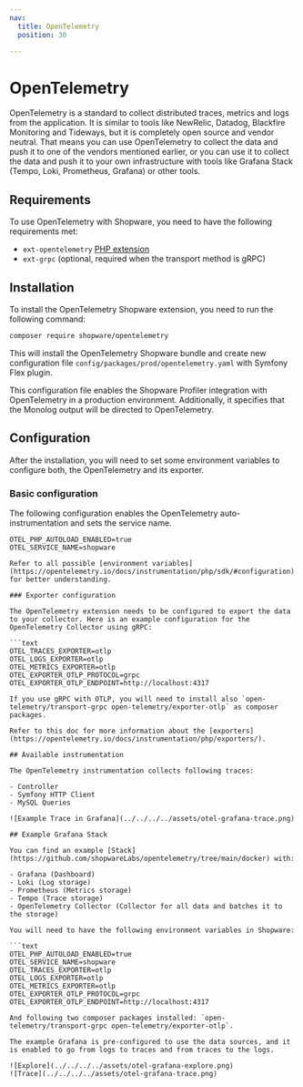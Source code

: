 ```yaml
---
nav:
  title: OpenTelemetry
  position: 30

---
```


# OpenTelemetry

OpenTelemetry is a standard to collect distributed traces, metrics and logs from the application. It is similar to tools like NewRelic, Datadog, Blackfire Monitoring and Tideways, but it is completely open source and vendor neutral. That means you can use OpenTelemetry to collect the data and push it to one of the vendors mentioned earlier, or you can use it to collect the data and push it to your own infrastructure with tools like Grafana Stack (Tempo, Loki, Prometheus, Grafana) or other tools.

## Requirements

To use OpenTelemetry with Shopware, you need to have the following requirements met:

- `ext-opentelemetry` [PHP extension](https://github.com/open-telemetry/opentelemetry-php-instrumentation)
- `ext-grpc` (optional, required when the transport method is gRPC)

## Installation

To install the OpenTelemetry Shopware extension, you need to run the following command:

```bash
composer require shopware/opentelemetry
```

This will install the OpenTelemetry Shopware bundle and create new configuration file `config/packages/prod/opentelemetry.yaml` with Symfony Flex plugin.

This configuration file enables the Shopware Profiler integration with OpenTelemetry in a production environment. Additionally, it specifies that the Monolog output will be directed to OpenTelemetry.

## Configuration

After the installation, you will need to set some environment variables to configure both, the OpenTelemetry and its exporter.

### Basic configuration

The following configuration enables the OpenTelemetry auto-instrumentation and sets the service name.

```text
OTEL_PHP_AUTOLOAD_ENABLED=true
OTEL_SERVICE_NAME=shopware

Refer to all possible [environment variables](https://opentelemetry.io/docs/instrumentation/php/sdk/#configuration) for better understanding.

### Exporter configuration

The OpenTelemetry extension needs to be configured to export the data to your collector. Here is an example configuration for the OpenTelemetry Collector using gRPC:

```text
OTEL_TRACES_EXPORTER=otlp
OTEL_LOGS_EXPORTER=otlp
OTEL_METRICS_EXPORTER=otlp
OTEL_EXPORTER_OTLP_PROTOCOL=grpc
OTEL_EXPORTER_OTLP_ENDPOINT=http://localhost:4317

If you use gRPC with OTLP, you will need to install also `open-telemetry/transport-grpc open-telemetry/exporter-otlp` as composer packages.

Refer to this doc for more information about the [exporters](https://opentelemetry.io/docs/instrumentation/php/exporters/).

## Available instrumentation

The OpenTelemetry instrumentation collects following traces:

- Controller
- Symfony HTTP Client
- MySQL Queries

![Example Trace in Grafana](../../../../assets/otel-grafana-trace.png)

## Example Grafana Stack

You can find an example [Stack](https://github.com/shopwareLabs/opentelemetry/tree/main/docker) with:

- Grafana (Dashboard)
- Loki (Log storage)
- Prometheus (Metrics storage)
- Tempo (Trace storage)
- OpenTelemetry Collector (Collector for all data and batches it to the storage)

You will need to have the following environment variables in Shopware:

```text
OTEL_PHP_AUTOLOAD_ENABLED=true
OTEL_SERVICE_NAME=shopware
OTEL_TRACES_EXPORTER=otlp
OTEL_LOGS_EXPORTER=otlp
OTEL_METRICS_EXPORTER=otlp
OTEL_EXPORTER_OTLP_PROTOCOL=grpc
OTEL_EXPORTER_OTLP_ENDPOINT=http://localhost:4317

And following two composer packages installed: `open-telemetry/transport-grpc open-telemetry/exporter-otlp`.

The example Grafana is pre-configured to use the data sources, and it is enabled to go from logs to traces and from traces to the logs.

![Explore](../../../../assets/otel-grafana-explore.png)
![Trace](../../../../assets/otel-grafana-trace.png)